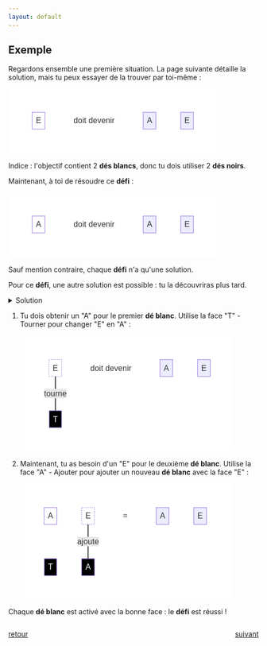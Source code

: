 ```yaml
---
layout: default
---
```


<div markdown="1">

## Exemple

Regardons ensemble une première situation. La page suivante détaille la solution, mais tu peux essayer de la trouver par toi-même :

![](assets/a.png)

Indice : l'objectif contient 2 **dés blancs**, donc tu dois utiliser 2 **dés noirs**.

Maintenant, à toi de résoudre ce **défi** :

![](assets/1.png)

Sauf mention contraire, chaque **défi** n'a qu'une solution.

Pour ce **défi**, une autre solution est possible : tu la découvriras plus tard.

<details markdown="on">
<summary>Solution</summary>

<img src="assets/1s.png" alt="">
</details>

</div>

<div markdown="1">

1. Tu dois obtenir un "A" pour le premier **dé blanc**. Utilise la face "T" - Tourner pour changer "E" en "A" :

    ![](assets/b.png)

2. Maintenant, tu as besoin d'un "E" pour le deuxième **dé blanc**. Utilise la face "A" - Ajouter pour ajouter un nouveau **dé blanc** avec la face "E" :

    ![](assets/c.png)

Chaque **dé blanc** est activé avec la bonne face : le **défi** est réussi !

</div>

<div markdown="1" style="grid-column: 1 / -1; display: flex; justify-content: space-between">

[retour](./1)

[suivant](./3)

</div>
